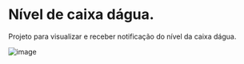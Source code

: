 # Nível de caixa dágua.

Projeto para visualizar e receber notificação do nível da caixa dágua.

![image](https://user-images.githubusercontent.com/109484017/199121298-d777296d-6093-47f9-b229-3bbe4320ba49.png)

